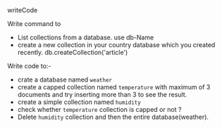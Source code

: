 writeCode

Write command to

- List collections from a database.
use db-Name
- create a new collection in your country database which you created recently.
db.createCollection('article')

Write code to:-

- crate a database named `weather`
- create a capped collection named `temperature` with maximum of 3 documents and try inserting more than 3 to see the result.
- create a simple collection named `humidity`
- check whether `temperature` collection is capped or not ?
- Delete `humidity` collection and then the entire database(weather).
